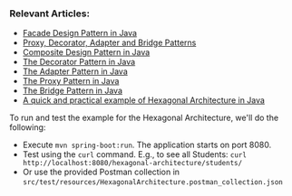 ### Relevant Articles:
- [Facade Design Pattern in Java](https://www.baeldung.com/java-facade-pattern)
- [Proxy, Decorator, Adapter and Bridge Patterns](https://www.baeldung.com/java-structural-design-patterns)
- [Composite Design Pattern in Java](https://www.baeldung.com/java-composite-pattern)
- [The Decorator Pattern in Java](https://www.baeldung.com/java-decorator-pattern)
- [The Adapter Pattern in Java](https://www.baeldung.com/java-adapter-pattern)
- [The Proxy Pattern in Java](https://www.baeldung.com/java-proxy-pattern)
- [The Bridge Pattern in Java](https://www.baeldung.com/java-bridge-pattern)
- [A quick and practical example of Hexagonal Architecture in Java](https://www.baeldung.com/quick-example-of-hexagonal-architecture-in-java)

To run and test the example for the Hexagonal Architecture, we'll do the following:
- Execute `mvn spring-boot:run`. The application starts on port 8080.
- Test using the `curl` command. E.g., to see all Students: `curl http://localhost:8080/hexagonal-architecture/students/`
- Or use the provided Postman collection in `src/test/resources/HexagonalArchitecture.postman_collection.json`